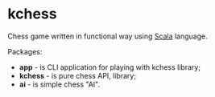 kchess
======

Chess game written in functional way using [Scala](https://www.scala-lang.org/) language.

Packages:

* **app** - is CLI application for playing with kchess library;
* **kchess** - is pure chess API, library;
* **ai** - is simple chess "AI".